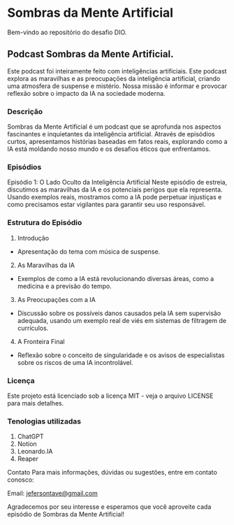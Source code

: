 # Sombras da Mente Artificial
Bem-vindo ao repositório do desafio DIO. 
## Podcast Sombras da Mente Artificial. 
Este podcast foi inteiramente feito com inteligências artificiais. Este podcast explora as maravilhas e as preocupações da inteligência artificial, criando uma atmosfera de suspense e mistério. Nossa missão é informar e provocar reflexão sobre o impacto da IA na sociedade moderna.

### Descrição
Sombras da Mente Artificial é um podcast que se aprofunda nos aspectos fascinantes e inquietantes da inteligência artificial. Através de episódios curtos, apresentamos histórias baseadas em fatos reais, explorando como a IA está moldando nosso mundo e os desafios éticos que enfrentamos.

### Episódios
Episódio 1: O Lado Oculto da Inteligência Artificial
Neste episódio de estreia, discutimos as maravilhas da IA e os potenciais perigos que ela representa. Usando exemplos reais, mostramos como a IA pode perpetuar injustiças e como precisamos estar vigilantes para garantir seu uso responsável.

### Estrutura do Episódio
1. Introdução
- Apresentação do tema com música de suspense.
  
2. As Maravilhas da IA
- Exemplos de como a IA está revolucionando diversas áreas, como a medicina e a previsão do tempo.

3. As Preocupações com a IA
- Discussão sobre os possíveis danos causados pela IA sem supervisão adequada, usando um exemplo real de viés em sistemas de filtragem de currículos.
  
4. A Fronteira Final
- Reflexão sobre o conceito de singularidade e os avisos de especialistas sobre os riscos de uma IA incontrolável.

### Licença
Este projeto está licenciado sob a licença MIT - veja o arquivo LICENSE para mais detalhes.

### Tenologias utilizadas
1. ChatGPT
2. Notion
3. Leonardo.IA
4. Reaper

Contato
Para mais informações, dúvidas ou sugestões, entre em contato conosco:

Email: jefersontave@gmail.com

Agradecemos por seu interesse e esperamos que você aproveite cada episódio de Sombras da Mente Artificial!

